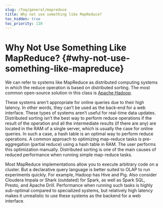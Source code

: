 ```yaml
---
slug: /faq/general/mapreduce
title: Why not use something like MapReduce?
toc_hidden: true
toc_priority: 110
---
```


# Why Not Use Something Like MapReduce? {#why-not-use-something-like-mapreduce}

We can refer to systems like MapReduce as distributed computing systems in which the reduce operation is based on distributed sorting. The most common open-source solution in this class is [Apache Hadoop](http://hadoop.apache.org). 

These systems aren’t appropriate for online queries due to their high latency. In other words, they can’t be used as the back-end for a web interface. These types of systems aren’t useful for real-time data updates. Distributed sorting isn’t the best way to perform reduce operations if the result of the operation and all the intermediate results (if there are any) are located in the RAM of a single server, which is usually the case for online queries. In such a case, a hash table is an optimal way to perform reduce operations. A common approach to optimizing map-reduce tasks is pre-aggregation (partial reduce) using a hash table in RAM. The user performs this optimization manually. Distributed sorting is one of the main causes of reduced performance when running simple map-reduce tasks.

Most MapReduce implementations allow you to execute arbitrary code on a cluster. But a declarative query language is better suited to OLAP to run experiments quickly. For example, Hadoop has Hive and Pig. Also consider Cloudera Impala or Shark (outdated) for Spark, as well as Spark SQL, Presto, and Apache Drill. Performance when running such tasks is highly sub-optimal compared to specialized systems, but relatively high latency makes it unrealistic to use these systems as the backend for a web interface.

